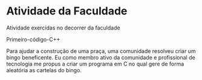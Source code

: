 # Atividade da Faculdade
 Atividade exercídas no decorrer da faculdade

 Primeiro-código-C++
 
 Para ajudar a construção de uma praça, uma comunidade resolveu criar um bingo beneficente. Eu como membro ativo da comunidade e profissional de tecnologia me propus a criar um programa em C no qual gere de forma aleatória as cartelas do bingo.
